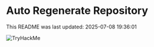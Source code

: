 # Auto Regenerate Repository

This README was last updated: 2025-07-08 19:36:01

 ![TryHackMe](https://tryhackme.com/badge/533634)
